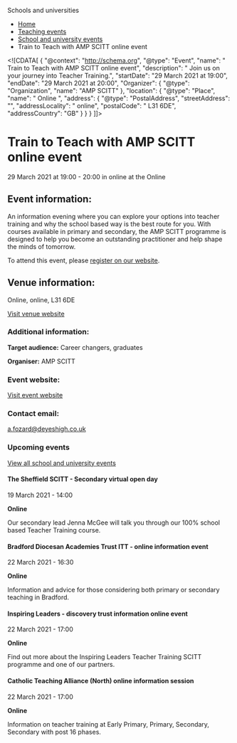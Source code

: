 Schools and universities

*   [Home](/)
*   [Teaching events](/teaching-events)
*   [School and university events](/teaching-events/training-provider-events)
*   Train to Teach with AMP SCITT online event

<!\[CDATA\[ { "@context": "http://schema.org", "@type": "Event", "name": " Train to Teach with AMP SCITT online event", "description": " Join us on your journey into Teacher Training.", "startDate": "29 March 2021 at 19:00", "endDate": "29 March 2021 at 20:00", "Organizer": { "@type": "Organization", "name": "AMP SCITT" }, "location": { "@type": "Place", "name": " Online ", "address": { "@type": "PostalAddress", "streetAddress": "", "addressLocality": " online", "postalCode": " L31 6DE", "addressCountry": "GB" } } } \]\]>

Train to Teach with AMP SCITT online event
==========================================

29 March 2021 at 19:00 - 20:00 in online at the Online

Event information:
------------------

An information evening where you can explore your options into teacher training and why the school based way is the best route for you. With courses available in primary and secondary, the AMP SCITT programme is designed to help you become an outstanding practitioner and help shape the minds of tomorrow.

To attend this event, please [register on our website](https://www.eventbrite.co.uk/e/train-to-teach-with-amp-scitt-information-evening-tickets-143753756355).

Venue information:
------------------

Online, online, L31 6DE

[Visit venue website](https://www.amp-scitt.lydiatelearningtrust.co.uk/ "Online")

### Additional information:

**Target audience:** Career changers, graduates

**Organiser:** AMP SCITT

### Event website:

[Visit event website](https://www.eventbrite.co.uk/e/train-to-teach-with-amp-scitt-information-evening-tickets-143753756355)

### Contact email:

[a.fozard@deyeshigh.co.uk](mailto:a.fozard@deyeshigh.co.uk)

### Upcoming events

[View all school and university events](/teaching-events/training-provider-events)

[](/teaching-events/training-provider-events/210319-the-sheffield-scitt-secondary-virtual-open-day)

#### The Sheffield SCITT - Secondary virtual open day

19 March 2021 - 14:00

**Online**

Our secondary lead Jenna McGee will talk you through our 100% school based Teacher Training course.

[](/teaching-events/training-provider-events/210322-bradford-diocesan-academies-trust-itt-online-information-event)

#### Bradford Diocesan Academies Trust ITT - online information event

22 March 2021 - 16:30

**Online**

Information and advice for those considering both primary or secondary teaching in Bradford.

[](/teaching-events/training-provider-events/210322-inspiring-leaders-discovery-trust-information-online-event)

#### Inspiring Leaders - discovery trust information online event

22 March 2021 - 17:00

**Online**

Find out more about the Inspiring Leaders Teacher Training SCITT programme and one of our partners.

[](/teaching-events/training-provider-events/210322-catholic-teaching-alliance-north-online-information-session)

#### Catholic Teaching Alliance (North) online information session

22 March 2021 - 17:00

**Online**

Information on teacher training at Early Primary, Primary, Secondary, Secondary with post 16 phases.